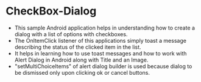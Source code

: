 # CheckBox-Dialog
- This sample Android application helps in understanding how to create a dialog with a list of options with checkboxes.
- The OnItemClick listener of this applications simply toast a message describing the status of the clicked item in the list.
- It helps in learning how to use toast messages and how to work with Alert Dialog in Android along with Title and an Image.
- "setMultiChoiceItems" of alert dialog builder is used because dialog to be dismissed only upon clicking ok or cancel buttons.
